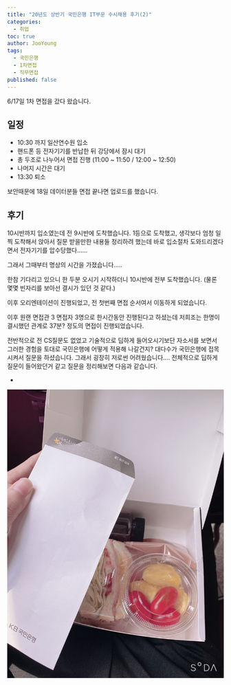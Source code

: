 ```yaml
---
title: "20년도 상반기 국민은행 IT부문 수시채용 후기(2)"
categories: 
  - 취업
toc: true
author: JooYoung
tags: 
  - 국민은행
  - 1차면접
  - 직무면접
published: false
---
```


6/17일 1차 면접을 갔다 왔습니다. 

## 일정

 - 10:30 까지 일산연수원 입소 
 - 핸드폰 등 전자기기를 반납한 뒤 강당에서 잠시 대기
 - 총 두조로 나누어서 면접 진행 (11:00 ~ 11:50 / 12:00 ~ 12:50)
 - 나머지 시간은 대기
 - 13:30 퇴소


보안때문에 18일 데이터분들 면접 끝나면 업로드를 했습니다. 

## 후기

10시반까지 입소였는데 전 9시반에 도착했습니다. 1등으로 도착했고, 생각보다 엄청 일찍 도착해서 앉아서 질문 받을만한 내용들 정리하려 했는데 바로 입소절차 도와드리겠다면서 전자기기를 압수당했다...... 

그래서 그때부터 명상의 시간을 가졌습니다..... 

한참 기다리고 있으니 한 두분 오시기 시작하더니 10시반에 전부 도착했습니다. (물론 몇몇 빈자리를 보아선 결시가 있던 것 같다.)

이후 오리엔테이션이 진행되었고, 전 첫번째 면접 순서여서 이동하게 되었습니다. 

이후 원랜 면접관 3 면접자 3명으로 한시간동안 진행된다고 하셨는데 저희조는 한명이 결시했던 관계로 37분? 정도의 면접이 진행되었습니다. 

전반적으로 전 CS질문도 없었고 기술적으로 딥하게 들어오시기보단 자소서를 보면서 그러한 경험을 토대로 국민은행에 어떻게 적용해 나갈건지? 대다수가 국민은행에 접목시켜서 질문을 하셨습니다. 그래서 굉장히 저로썬 어려웠습니다.... 전체적으로 딥하게 질문이 들어왔던거 같고 질문을 정리해보면 다음과 같습니다. 

- 



![면접비](assets/images/취준/국은_면접비.png)



